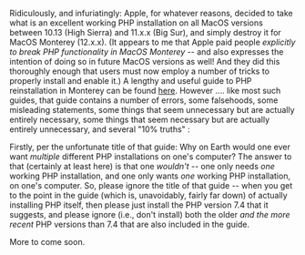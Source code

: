 Ridiculously, and infuriatingly: Apple, for whatever reasons, decided to take what is an excellent working PHP installation on all MacOS versions between 10.13 (High Sierra) and 11.x.x (Big Sur), and simply destroy it for MacOS Monterey (12.x.x).  (It appears to me that Apple paid people *explicitly to break PHP functionality in MacOS Monterey* -- and also expresses the intention of doing so in future MacOS versions as well!  And they did this thoroughly enough that users must now employ a number of tricks to properly install and enable it.)  A lengthy and useful guide to PHP reinstallation in Monterey can be found [here](https://getgrav.org/blog/macos-monterey-apache-multiple-php-versions).  However .... like most such guides, that guide contains a number of errors, some falsehoods, some misleading statements, some things that seem unnecessary but are actually entirely necessary, some things that seem necessary but are actually entirely unnecessary, and several "10% truths" :

Firstly, per the unfortunate title of that guide: Why on Earth would one ever want *multiple* different PHP installations on one's computer?  The answer to that (certainly at least here) is that one *wouldn't* -- one only needs *one* working PHP installation, and one only wants *one* working PHP installation, on one's computer.  So, please ignore the title of that guide -- when you get to the point in the guide (which is, unavoidably, fairly far down) of actually installing PHP itself, then please just install the PHP version 7.4 that it suggests, and please ignore (i.e., don't install) both the older *and the more recent* PHP versions than 7.4 that are also included in the guide.

More to come soon.
